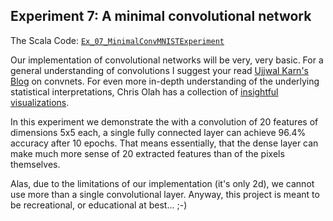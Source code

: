 ## Experiment 7: A minimal convolutional network

The Scala Code: [`Ex_07_MinimalConvMNISTExperiment`](Ex_07_MinimalConvMNISTExperiment.scala)

Our implementation of convolutional networks will be very, very basic. For a general understanding of convolutions
I suggest your read [Ujjwal Karn's Blog](https://ujjwalkarn.me/2016/08/11/intuitive-explanation-convnets/) on convnets.
For even more in-depth understanding of the underlying statistical interpretations, Chris Olah has a collection of
[insightful visualizations](http://colah.github.io/).


In this experiment we demonstrate the with a convolution of 20 features of dimensions 5x5 each, a single fully connected
layer can achieve 96.4% accuracy after 10 epochs. That means essentially, that the dense layer can make much more sense
of 20 extracted features than of the pixels themselves.

Alas, due to the limitations of our implementation (it's only 2d), we cannot use more than a single convolutional layer. Anyway, this
project is meant to be recreational, or educational at best... ;-)
